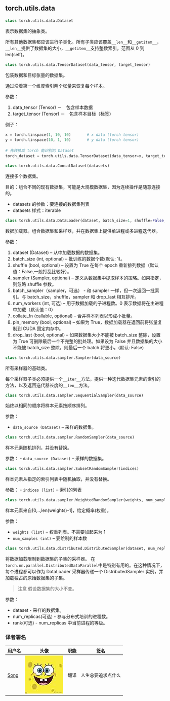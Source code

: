 ## torch.utils.data

```py
class torch.utils.data.Dataset 
```

表示数据集的抽象类。

所有其他数据集都应该进行子类化。所有子类应该覆盖`__len__`和`__getitem__`，`__len__`提供了数据集的大小，`__getitem__`支持整数索引，范围从 0 到 len(self)。

```py
class torch.utils.data.TensorDataset(data_tensor, target_tensor) 
```

包装数据和目标张量的数据集。

通过沿着第一个维度索引两个张量来恢复每个样本。

参数：

1.  data_tensor (Tensor) －　包含样本数据
2.  target_tensor (Tensor) －　包含样本目标（标签）

例子：

```py
x = torch.linspace(1, 10, 10)       # x data (torch tensor)
y = torch.linspace(10, 1, 10)       # y data (torch tensor)

# 先转换成 torch 能识别的 Dataset
torch_dataset = torch.utils.data.TensorDataset(data_tensor=x, target_tensor=y) 
```

```py
class torch.utils.data.ConcatDataset(datasets) 
```

连接多个数据集。

目的：组合不同的现有数据集，可能是大规模数据集，因为连续操作是随意连接的。

*   datasets 的参数：要连接的数据集列表
*   datasets 样式：iterable

```py
class torch.utils.data.DataLoader(dataset, batch_size=1, shuffle=False, sampler=None, num_workers=0, collate_fn=<function default_collate>, pin_memory=False, drop_last=False) 
```

数据加载器。组合数据集和采样器，并在数据集上提供单进程或多进程迭代器。

参数：

1.  dataset (Dataset) – 从中加载数据的数据集。
2.  batch_size (int, optional) – 批训练的数据个数(默认: 1)。
3.  shuffle (bool, optional) – 设置为 True 在每个 epoch 重新排列数据（默认值：False,一般打乱比较好）。
4.  sampler (Sampler, optional) – 定义从数据集中提取样本的策略。如果指定，则忽略 shuffle 参数。
5.  batch_sampler（sampler，可选） - 和 sampler 一样，但一次返回一批索引。与 batch_size，shuffle，sampler 和 drop_last 相互排斥。
6.  num_workers (int, 可选) – 用于数据加载的子进程数。0 表示数据将在主进程中加载（默认值：0）
7.  collate_fn (callable, optional) – 合并样本列表以形成小批量。
8.  pin_memory (bool, optional) – 如果为 True，数据加载器在返回前将张量复制到 CUDA 固定内存中。
9.  drop_last (bool, optional) – 如果数据集大小不能被 batch_size 整除，设置为 True 可删除最后一个不完整的批处理。如果设为 False 并且数据集的大小不能被 batch_size 整除，则最后一个 batch 将更小。(默认: False)

```py
class torch.utils.data.sampler.Sampler(data_source) 
```

所有采样器的基础类。

每个采样器子类必须提供一个`__iter__`方法，提供一种迭代数据集元素的索引的方法，以及返回迭代器长度的`__len__`方法。

```py
class torch.utils.data.sampler.SequentialSampler(data_source) 
```

始终以相同的顺序将样本元素按顺序排列。

参数：

*   `data_source (Dataset)` – 采样的数据集。

```py
class torch.utils.data.sampler.RandomSampler(data_source) 
```

样本元素随机排列，并没有替换。

参数： - `data_source (Dataset)` – 采样的数据集。

```py
class torch.utils.data.sampler.SubsetRandomSampler(indices) 
```

样本元素从指定的索引列表中随机抽取，并没有替换。

参数： - `indices (list)` – 索引的列表

```py
class torch.utils.data.sampler.WeightedRandomSampler(weights, num_samples, replacement=True) 
```

样本元素来自[0,..,len(weights)-1]，给定概率(权重)。

参数：

*   `weights (list)` – 权重列表。不需要加起来为 1
*   `num_samples (int)` – 要绘制的样本数

```py
class torch.utils.data.distributed.DistributedSampler(dataset, num_replicas=None, rank=None) 
```

将数据加载限制到数据集的子集的采样器。 在`torch.nn.parallel.DistributedDataParallel`中是特别有用的。在这种情况下，每个进程都可以作为 DataLoader 采样器传递一个 DistributedSampler 实例，并加载独占的原始数据集的子集。

> 注意 假设数据集的大小不变。

参数：

*   dataset - 采样的数据集。
*   num_replicas(可选) - 参与分布式培训的进程数。
*   rank(可选) - num_replicas 中当前进程的等级。

### 译者署名

| 用户名 | 头像 | 职能 | 签名 |
| --- | --- | --- | --- |
| [Song](https://ptorch.com) | ![](img/2018033000352689884.jpeg) | 翻译 | 人生总要追求点什么 |